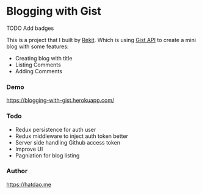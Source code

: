 # Blogging with Gist
TODO Add badges

This is a project that I built by [Rekit](https://github.com/supnate/rekit).
Which is using [Gist API](https://developer.github.com/v3/gists/) to create a mini blog with some features:
- Creating blog with title
- Listing Comments
- Adding Comments

### Demo
https://blogging-with-gist.herokuapp.com/

### Todo
- Redux persistence for auth user
- Redux middleware to inject auth token better
- Server side handling Github access token
- Improve UI
- Pagniation for blog listing

### Author
https://hatdao.me

